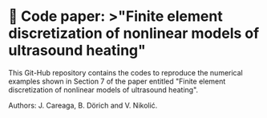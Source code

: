 # 📌 Code paper: >"Finite element discretization of nonlinear models of ultrasound heating"

This Git-Hub repository contains the codes to reproduce the numerical examples shown in Section 7 of the paper entitled "Finite element discretization of nonlinear models of ultrasound heating".

Authors: J. Careaga, B. Dörich and V. Nikolić.

